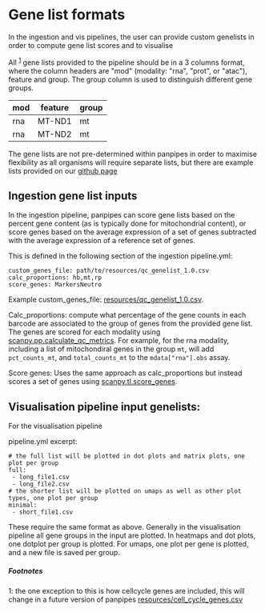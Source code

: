 Gene list formats
=================


In the ingestion and vis pipelines, the user can provide custom genelists
in order to compute gene list scores and to visualise


All <sup>[1](#footnote1)</sup> gene lists provided to the pipeline should be in a 3 columns format, where the column headers are "mod" (modality: "rna", "prot", or "atac"), feature and group. The group column is used to distinguish different gene groups.

mod  | feature | group
-----| --------| -------
rna  | MT-ND1  | mt
rna  | MT-ND2  | mt

The gene lists are not pre-determined within panpipes in order to maximise
flexibility as all organisms will require separate lists, but there are example lists provided on our [github page](https://github.com/DendrouLab/panpipes/tree/main/panpipes/resources)



Ingestion gene list inputs
-----------------------
In the ingestion pipeline, panpipes can score gene lists based on the percent gene content (as is typically done for mitochondrial content), or score genes based on the average expression of a set of genes subtracted with the average expression of a reference set of genes.

This is defined in the following section of the ingestion pipeline.yml:

    custom_genes_file: path/to/resources/qc_genelist_1.0.csv
    calc_proportions: hb,mt,rp
    score_genes: MarkersNeutro

Example custom_genes_file:
[resources/qc_genelist_1.0.csv](https://github.com/DendrouLab/panpipes/blob/master/resources/qc_genelist_1.0.csv).

Calc_proportions: compute
what percentage of the gene counts in each barcode are associated to the
group of genes from the provided gene list. The genes are scored for each modality using 
[scanpy.pp.calculate_qc_metrics](https://scanpy.readthedocs.io/en/stable/generated/scanpy.pp.calculate_qc_metrics.html#scanpy.pp.calculate_qc_metrics).
For example, for the rna modality, including a list of mitochondiral
genes in the group `mt`, will add `pct_counts_mt`, and `total_counts_mt`
to the `mdata["rna"].obs` assay.

Score genes: Uses the same approach as calc_proportions but instead scores a set of genes using
[scanpy.tl.score_genes](https://scanpy.readthedocs.io/en/stable/generated/scanpy.tl.score_genes.html).

Visualisation pipeline input genelists:
--------------------

For the visualisation pipeline

pipeline.yml excerpt:

    # the full list will be plotted in dot plots and matrix plots, one plot per group
    full:
     - long_file1.csv
     - long_file2.csv
    # the shorter list will be plotted on umaps as well as other plot types, one plot per group
    minimal:
     - short_file1.csv

These require the same format as above.
Generally in the visualisation pipeline all gene groups in the input are plotted. In heatmaps and dot
plots, one dotplot per group is plotted. For umaps, one plot per gene is
plotted, and a new file is saved per group.


##### Footnotes
<a name="footnote1">1</a>:  the one exception to this is how cellcycle genes are included,
this will change in a future version of panpipes
[resources/cell_cycle_genes.csv](https://github.com/DendrouLab/panpipes/blob/master/resources/cell_cycle_genes.csv)